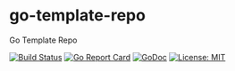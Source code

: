 # go-template-repo
Go Template Repo

[![Build Status](https://api.travis-ci.org/benjivesterby/go-template-repo.svg?branch=master)](https://travis-ci.org/benjivesterby/go-template-repo)
[![Go Report Card](https://goreportcard.com/badge/github.com/benjivesterby/go-template-repo)](https://goreportcard.com/report/github.com/benjivesterby/go-template-repo)
[![GoDoc](https://godoc.org/github.com/benjivesterby/go-template-repo?status.svg)](https://godoc.org/github.com/benjivesterby/go-template-repo)
[![License: MIT](https://img.shields.io/badge/License-MIT-yellow.svg)](https://opensource.org/licenses/MIT)